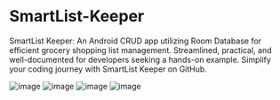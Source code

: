 # SmartList-Keeper
 SmartList Keeper: An Android CRUD app utilizing Room Database for efficient grocery shopping list management. Streamlined, practical, and well-documented for developers seeking a hands-on example. Simplify your coding journey with SmartList Keeper on GitHub.

![image](https://github.com/jamlumauig00/SmartList-Keeper/assets/151505868/585ecb1f-4065-4c94-a6eb-07b615098b76)
![image](https://github.com/jamlumauig00/SmartList-Keeper/assets/151505868/b84b28dd-e23a-48a7-858b-6827b996bed6)
![image](https://github.com/jamlumauig00/SmartList-Keeper/assets/151505868/c564ee56-a35e-499b-ad34-a8818cd7b1d4)
![image](https://github.com/jamlumauig00/SmartList-Keeper/assets/151505868/44ce3d98-87ea-4d4a-87c0-f795633094b6)








